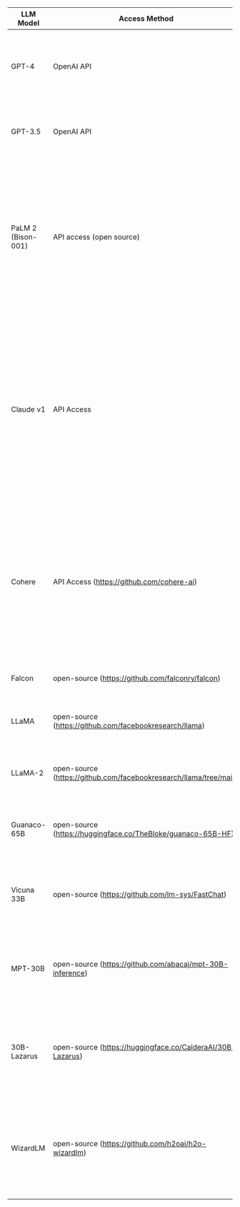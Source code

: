 | LLM Model          	| Access Method                                                     	| Access Link                                                                                         	| Provider                                   	| Model Size            	| Brief Info Link                                                   	| Free/Paid sub     	| Note                                                                                                                                                                                                                                   	|
|--------------------	|-------------------------------------------------------------------	|-----------------------------------------------------------------------------------------------------	|--------------------------------------------	|-----------------------	|-------------------------------------------------------------------	|-------------------	|----------------------------------------------------------------------------------------------------------------------------------------------------------------------------------------------------------------------------------------	|
| GPT-4              	| OpenAI API                                                        	| https://openai.com/gpt-4                                                                            	| OpenAI                                     	| 100T                  	| https://openai.com/research/gpt-4                                 	| Paid Subscription 	| ChatGPT Plus is a paid subscription service that gives users access to GPT-4 with a usage cap.                                                                                                              	|
| GPT-3.5            	| OpenAI API                                                        	| https://chat.openai.com/                                                                            	| OpenAI                                     	| 175B                  	| https://openai.com/blog/gpt-3-5-turbo-fine-tuning-and-api-updates 	| Free              	| Generate realistic and creative text, available for free through OpenAI web.                                                                                                                                            	|
| PaLM 2 (Bison-001) 	| API access (open source)                                          	| https://bard.google.com/chat?hl=en_GB                                                               	| Google AI                                  	| 540B                  	| https://blog.google/technology/ai/try-bard/                       	| Free              	| Use Bard AI through Google Cloud Vertex AI API. Several tools and platforms are being developed to integrate with Bard AI, offering access to its capabilities without requiring direct API access.                             	|
| Claude v1          	| API Access                                                        	| https://www.anthropic.com/earlyaccess                                                               	| Anthropic AI                               	| 1.3T                  	| https://www.anthropic.com/index/introducing-claude                	| Paid Subscription 	| Two versions of Claude today: Claude and Claude Instant. Claude is a state-of-the-art high-performance model, while Claude Instant is a lighter, less expensive, and much faster option. PAY-AS-YOU-GO PRICING, both paid subscription 	|
| Cohere             	| API Access (https://github.com/cohere-ai)                         	| https://dashboard.cohere.com/welcome/register                                                       	| Cohere                                     	| 100B                  	| https://cohere.com/                                               	| Paid Subscription 	| We can sign up for a free trial on their website. Once signed up, we will be given access to their API and we can start using Cohere to generate text, translate languages, and answer our questions.                                  	|
| Falcon             	| open-source (https://github.com/falconry/falcon)                  	| https://huggingface.co/spaces/tiiuae/falcon-180b-demo                                               	| Technology Innovation Institute (TII), UAE 	| 40B                   	| https://falcons.ai/                                               	| Free              	| Open-sourced with Apache 2.0 license                                                                                                                                                                                                   	|
| LLaMA              	| open-source (https://github.com/facebookresearch/llama)           	| https://docs.google.com/forms/d/e/1FAIpQLSfqNECQnMkycAp2jP4Z9TFX0cGR4uf7b_fBxjY_OjhJILlKGA/viewform 	| Meta                                       	| 7B to 65B             	| https://ai.meta.com/blog/large-language-model-llama-meta-ai/      	| Free              	| Open source, need to send request to use the model.                                                                                                                                                                                    	|
| LLaMA-2            	| open-source (https://github.com/facebookresearch/llama/tree/main) 	| https://ai.meta.com/resources/models-and-libraries/llama-downloads/                                 	| Meta                                       	| 7B to 70B             	| https://ai.meta.com/blog/llama-2/                                 	| Free              	| Llama 2 is available for free for research and commercial use.                                                                                                                                                                         	|
| Guanaco-65B        	| open-source (https://huggingface.co/TheBloke/guanaco-65B-HF)      	| https://huggingface.co/spaces/uwnlp/guanaco-playground-tgi                                          	| Tim Dettmers and other researchers         	| 7B, 13B, 33B, and 65B 	| https://huggingface.co/timdettmers/guanaco-65b                    	| Free              	| Guanaco-65B is available for download on Hugging Face.                                                                                                                                                                                 	|
| Vicuna 33B         	| open-source (https://github.com/lm-sys/FastChat)                  	| https://chat.lmsys.org/                                                                             	| LMSYS ORG                                  	| 33B                   	| https://lmsys.org/blog/2023-03-30-vicuna/                         	| Free              	| Chat assistant fine-tuned from LLaMA on user-shared conversations by LMSYS                                                                                                                                                           	|
| MPT-30B            	| open-source (https://github.com/abacaj/mpt-30B-inference)         	| https://huggingface.co/spaces/mosaicml/mpt-30b-chat                                                 	| Mosaic ML                                  	| 30B                   	| https://huggingface.co/mosaicml/mpt-30b                           	| Free              	| Use MPT-30B for free, can modify and distribute MPT-30B, including for commercial use                                                                                                                                              	|
| 30B-Lazarus        	| open-source (https://huggingface.co/CalderaAI/30B-Lazarus)        	|                                                                                                     	| CalderaAI                                  	| 30B                   	| https://huggingface.co/CalderaAI/30B-Lazarus                      	| Free              	| Relatively small and efficient, possible to run on a variety of hardware platforms, including CPUs.                                                                                                                                    	|
| WizardLM           	| open-source (https://github.com/h2oai/h2o-wizardlm)               	| http://47.103.63.15:50085/                                                                          	|                                            	| 13B                   	| https://huggingface.co/WizardLM/WizardLM-30B-V1.0                 	| Free              	| WizardLM can be used by individuals, organizations, or applications to access a wide range of information and insights.                                                                                                                	|

